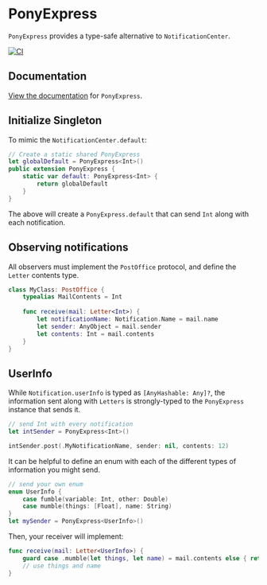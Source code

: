 # PonyExpress

`PonyExpress` provides a type-safe alternative to `NotificationCenter`.

[![CI](https://github.com/adamwulf/PonyExpress/actions/workflows/swift.yml/badge.svg)](https://github.com/adamwulf/PonyExpress/actions/workflows/swift.yml)

## Documentation

[View the documentation](https://adamwulf.github.io/PonyExpress/documentation/ponyexpress/) for `PonyExpress`.

## Initialize Singleton

To mimic the `NotificationCenter.default`:

```swift
// Create a static shared PonyExpress
let globalDefault = PonyExpress<Int>()
public extension PonyExpress {
    static var default: PonyExpress<Int> {
        return globalDefault
    }
}
```

The above will create a `PonyExpress.default` that can send `Int` along with each notification.

## Observing notifications

All observers must implement the `PostOffice` protocol, and define the `Letter` contents type.

```swift
class MyClass: PostOffice {
    typealias MailContents = Int
    
    func receive(mail: Letter<Int>) {
        let notificationName: Notification.Name = mail.name
        let sender: AnyObject = mail.sender
        let contents: Int = mail.contents
    }
}
```

## UserInfo

While `Notification.userInfo` is typed as `[AnyHashable: Any]?`, the information sent along with 
`Letters` is strongly-typed to the `PonyExpress` instance that sends it.

```swift
// send Int with every notification
let intSender = PonyExpress<Int>()

intSender.post(.MyNotificationName, sender: nil, contents: 12)
```

It can be helpful to define an enum with each of the different types of information you might send.

```swift
// send your own enum
enum UserInfo {
    case fumble(variable: Int, other: Double)
    case mumble(things: [Float], name: String)
}
let mySender = PonyExpress<UserInfo>()
```

Then, your receiver will implement:

```swift
func receive(mail: Letter<UserInfo>) {
    guard case .mumble(let things, let name) = mail.contents else { return }
    // use things and name
}
```

